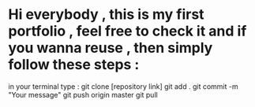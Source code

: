 # Hi everybody , this is my first portfolio , feel free to check it and if you wanna reuse , then simply follow these steps :

in your terminal type :
git clone [repository link]
git add .
git commit -m "Your message"
git push origin master 
git pull 
